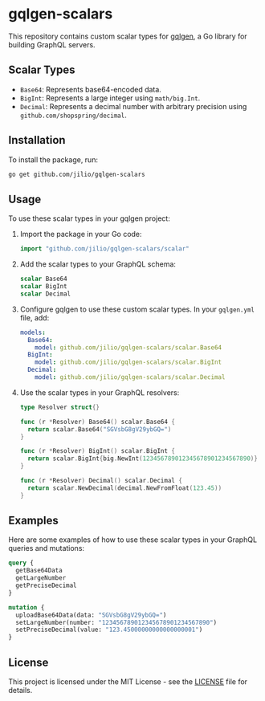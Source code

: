 # gqlgen-scalars

This repository contains custom scalar types for [gqlgen](https://gqlgen.com/), a Go library for building GraphQL servers.

## Scalar Types

- `Base64`: Represents base64-encoded data.
- `BigInt`: Represents a large integer using `math/big.Int`.
- `Decimal`: Represents a decimal number with arbitrary precision using `github.com/shopspring/decimal`.

## Installation

To install the package, run:

```bash
go get github.com/jilio/gqlgen-scalars
```

## Usage

To use these scalar types in your gqlgen project:

1. Import the package in your Go code:

   ```go
   import "github.com/jilio/gqlgen-scalars/scalar"
   ```

2. Add the scalar types to your GraphQL schema:

   ```graphql
   scalar Base64
   scalar BigInt
   scalar Decimal
   ```

3. Configure gqlgen to use these custom scalar types. In your `gqlgen.yml` file, add:

   ```yaml
   models:
     Base64:
       model: github.com/jilio/gqlgen-scalars/scalar.Base64
     BigInt:
       model: github.com/jilio/gqlgen-scalars/scalar.BigInt
     Decimal:
       model: github.com/jilio/gqlgen-scalars/scalar.Decimal
   ```

4. Use the scalar types in your GraphQL resolvers:

   ```go
   type Resolver struct{}

   func (r *Resolver) Base64() scalar.Base64 {
     return scalar.Base64("SGVsbG8gV29ybGQ=")
   }

   func (r *Resolver) BigInt() scalar.BigInt {
     return scalar.BigInt{big.NewInt(123456789012345678901234567890)}
   }

   func (r *Resolver) Decimal() scalar.Decimal {
     return scalar.NewDecimal(decimal.NewFromFloat(123.45))
   }
   ```

## Examples

Here are some examples of how to use these scalar types in your GraphQL queries and mutations:

```graphql
query {
  getBase64Data
  getLargeNumber
  getPreciseDecimal
}

mutation {
  uploadBase64Data(data: "SGVsbG8gV29ybGQ=")
  setLargeNumber(number: "123456789012345678901234567890")
  setPreciseDecimal(value: "123.45000000000000000001")
}
```

## License

This project is licensed under the MIT License - see the [LICENSE](LICENSE) file for details.
